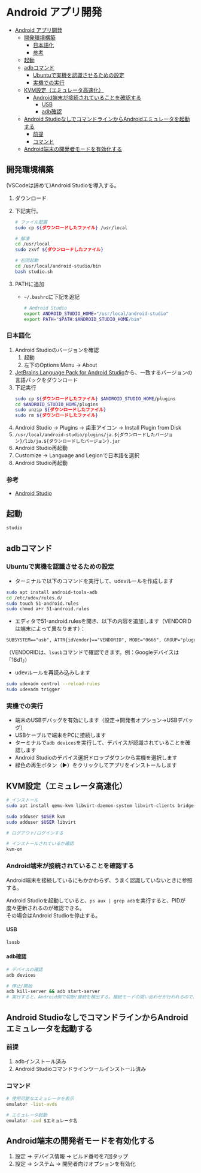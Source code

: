 # Android アプリ開発

- [Android アプリ開発](#android-アプリ開発)
  - [開発環境構築](#開発環境構築)
    - [日本語化](#日本語化)
    - [参考](#参考)
  - [起動](#起動)
  - [adbコマンド](#adbコマンド)
    - [Ubuntuで実機を認識させるための設定](#ubuntuで実機を認識させるための設定)
    - [実機での実行](#実機での実行)
  - [KVM設定（エミュレータ高速化）](#kvm設定エミュレータ高速化)
    - [Android端末が接続されていることを確認する](#android端末が接続されていることを確認する)
      - [USB](#usb)
      - [adb確認](#adb確認)
  - [Android StudioなしでコマンドラインからAndroidエミュレータを起動する](#android-studioなしでコマンドラインからandroidエミュレータを起動する)
    - [前提](#前提)
    - [コマンド](#コマンド)
  - [Android端末の開発者モードを有効化する](#android端末の開発者モードを有効化する)

## 開発環境構築

(VSCodeは諦めて)Android Studioを導入する。

1. ダウンロード
2. 下記実行。
    ``` bash
    # ファイル配置
    sudo cp ${ダウンロードしたファイル} /usr/local

    # 解凍
    cd /usr/local
    sudo zxvf ${ダウンロードしたファイル} 

    # 初回起動
    cd /usr/local/android-studio/bin
    bash studio.sh

    ```

3. PATHに追加
    - `~/.bashrc`に下記を追記
        ``` bash
        # Android Studio
        export ANDROID_STUDIO_HOME="/usr/local/android-studio"
        export PATH="$PATH:$ANDROID_STUDIO_HOME/bin"
        ```

### 日本語化

1. Android Studioのバージョンを確認
    1. 起動
    2. 左下のOptions Menu -> About
2. [JetBrains Language Pack for Android Studio](https://plugins.jetbrains.com/plugin/13964-japanese-language-pack------/versions)から、一致するバージョンの言語パックをダウンロード
3. 下記実行
    ``` bash
    sudo cp ${ダウンロードしたファイル} $ANDROID_STUDIO_HOME/plugins
    cd $ANDROID_STUDIO_HOME/plugins
    sudo unzip ${ダウンロードしたファイル}
    sudo rm ${ダウンロードしたファイル}
    ```
4. Android Studio -> Plugins -> 歯車アイコン -> Install Plugin from Disk
5. `/usr/local/android-studio/plugins/ja.${ダウンロードしたバージョン}/lib/ja.${ダウンロードしたバージョン}.jar`
6. Android Studio再起動
7. Customize -> Language and Legionで日本語を選択
8. Android Studio再起動

### 参考

- [Android Studio](https://developer.android.com/studio?hl=ja)

## 起動

``` bash
studio
```

## adbコマンド

### Ubuntuで実機を認識させるための設定

- ターミナルで以下のコマンドを実行して、udevルールを作成します

```bash
sudo apt install android-tools-adb
cd /etc/udev/rules.d/
sudo touch 51-android.rules
sudo chmod a+r 51-android.rules
```

- エディタで51-android.rulesを開き、以下の内容を追加します（VENDORIDは端末によって異なります）：

``` txt
SUBSYSTEM=="usb", ATTR{idVendor}=="VENDORID", MODE="0666", GROUP="plugdev"
```

（VENDORIDは、`lsusb`コマンドで確認できます。例：Googleデバイスは「18d1」）

- udevルールを再読み込みします

```bash
sudo udevadm control --reload-rules
sudo udevadm trigger
```

### 実機での実行

- 端末のUSBデバッグを有効にします（設定→開発者オプション→USBデバッグ）
- USBケーブルで端末をPCに接続します
- ターミナルで`adb devices`を実行して、デバイスが認識されていることを確認します
- Android Studioのデバイス選択ドロップダウンから実機を選択します
- 緑色の再生ボタン（▶）をクリックしてアプリをインストールします

## KVM設定（エミュレータ高速化）

``` bash
# インストール
sudo apt install qemu-kvm libvirt-daemon-system libvirt-clients bridge-utils

sudo adduser $USER kvm
sudo adduser $USER libvirt

# ログアウト/ログインする
```

``` bash 
# インストールされているか確認
kvm-on
```

### Android端末が接続されていることを確認する

Android端末を接続しているにもかかわらず、うまく認識していないときに参照する。  

Android Studioを起動していると、`ps aux | grep adb`を実行すると、PIDが度々更新されるのが確認できる。  
その場合はAndroid Studioを停止する。

#### USB

``` bash
lsusb
```

#### adb確認

``` bash
# デバイスの確認
adb devices

# 停止/開始
adb kill-server && adb start-server
# 実行すると、Android側で切断/接続を検出する。接続モードの問い合わせが行われるので、画面から操作する。
```

## Android StudioなしでコマンドラインからAndroidエミュレータを起動する

### 前提

1. adbインストール済み
2. Android Studioコマンドラインツールインストール済み

### コマンド

``` bash
# 使用可能なエミュレータを表示
emulator -list-avds

# エミュレータ起動
emulator -avd $エミュレータ名
```

## Android端末の開発者モードを有効化する

1. 設定 -> デバイス情報 -> ビルド番号を7回タップ
2. 設定 -> システム -> 開発者向けオプションを有効化
